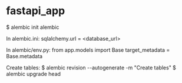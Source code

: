 # fastapi_app


$ alembic init alembic

In alembic.ini:
sqlalchemy.url = <database_url>

In alembic/env.py:
from app.models import Base
target_metadata = Base.metadata

Create tables:
$ alembic revision --autogenerate -m "Create tables"
$ alembic upgrade head



